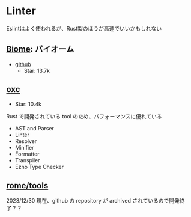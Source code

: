 # Linter

Eslintはよく使われるが、Rust製のほうが高速でいいかもしれない

## [Biome](https://biomejs.dev/linter/): バイオーム

- [github](https://github.com/biomejs/biome)
  - Star: 13.7k

## [oxc](https://github.com/oxc-project/oxc?tab=readme-ov-file#-formatter)

- Star: 10.4k

Rust で開発されている tool のため、パフォーマンスに優れている

- AST and Parser
- Linter
- Resolver
- Minifier
- Formatter
- Transpiler
- Ezno Type Checker

## [rome/tools](https://github.com/rome/tools)

2023/12/30 現在、github の repository が archived されているので開発終了？？

